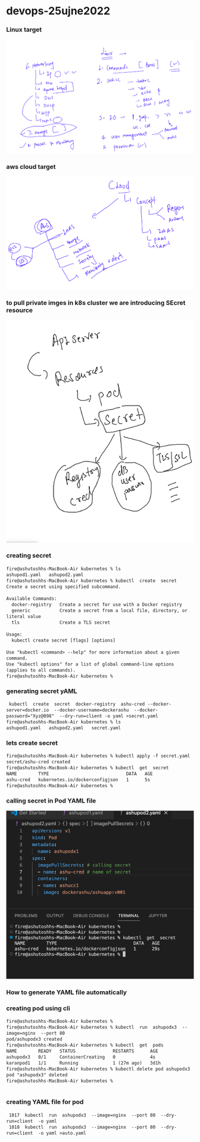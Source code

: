 # devops-25ujne2022

### Linux target 

<img src="ln.png" />

### aws cloud target 

<img src="cl.png" />

### to pull private imges in k8s cluster we are introducing SEcret resource 

<img src="secret.png">

### creating secret 

```
fire@ashutoshhs-MacBook-Air kubernetes % ls
ashupod1.yaml   ashupod2.yaml
fire@ashutoshhs-MacBook-Air kubernetes % kubectl  create  secret 
Create a secret using specified subcommand.

Available Commands:
  docker-registry   Create a secret for use with a Docker registry
  generic           Create a secret from a local file, directory, or literal value
  tls               Create a TLS secret

Usage:
  kubectl create secret [flags] [options]

Use "kubectl <command> --help" for more information about a given command.
Use "kubectl options" for a list of global command-line options (applies to all commands).
fire@ashutoshhs-MacBook-Air kubernetes % 
```

### generating secret yAML 

```
 kubectl  create  secret  docker-registry  ashu-cred --docker-server=docker.io  --docker-username=dockerashu  --docker-password="Xyz@098"  --dry-run=client -o yaml >secret.yaml 
fire@ashutoshhs-MacBook-Air kubernetes % ls
ashupod1.yaml   ashupod2.yaml   secret.yaml
```

### lets create secret 

```
fire@ashutoshhs-MacBook-Air kubernetes % kubectl apply -f secret.yaml 
secret/ashu-cred created
fire@ashutoshhs-MacBook-Air kubernetes % kubectl  get  secret 
NAME        TYPE                             DATA   AGE
ashu-cred   kubernetes.io/dockerconfigjson   1      5s
fire@ashutoshhs-MacBook-Air kubernetes % 

```

### calling secret in Pod YAML file 

<img src="secpod.png">

### How to generate YAML file automatically 

### creating pod using cli 

```
fire@ashutoshhs-MacBook-Air kubernetes % 
fire@ashutoshhs-MacBook-Air kubernetes % kubectl  run  ashupodx3  --image=nginx  --port 80 
pod/ashupodx3 created
fire@ashutoshhs-MacBook-Air kubernetes % kubectl  get  pods
NAME        READY   STATUS              RESTARTS      AGE
ashupodx3   0/1     ContainerCreating   0             4s
karanpod1   1/1     Running             1 (27m ago)   3d1h
fire@ashutoshhs-MacBook-Air kubernetes % kubectl delete pod ashupodx3
pod "ashupodx3" deleted
fire@ashutoshhs-MacBook-Air kubernetes % 


```

### creating YAML file for pod 

```
 1017  kubectl  run  ashupodx3  --image=nginx  --port 80  --dry-run=client  -o yaml 
 1018  kubectl  run  ashupodx3  --image=nginx  --port 80  --dry-run=client  -o yaml >auto.yaml 
```





